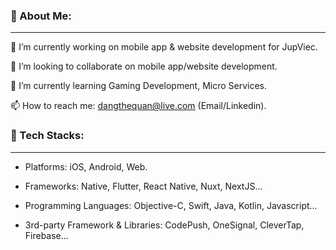 ### 💫 About Me: 
-----

🚀 I’m currently working on mobile app & website development for JupViec.

👯 I’m looking to collaborate on mobile app/website development.

🌱 I’m currently learning Gaming Development, Micro Services.

📫 How to reach me: dangthequan@live.com (Email/Linkedin).




### 🍄 Tech Stacks:
-----

+ Platforms: iOS, Android, Web.

+ Frameworks: Native, Flutter, React Native, Nuxt, NextJS...

+ Programming Languages: Objective-C, Swift, Java, Kotlin, Javascript...

+ 3rd-party Framework & Libraries: CodePush, OneSignal, CleverTap, Firebase...
